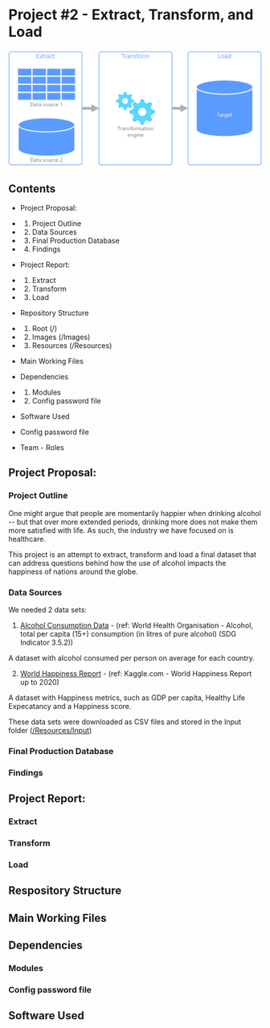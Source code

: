 # Project #2 - Extract, Transform, and Load

![Title Image](Images/etl.png)

## Contents
* Project Proposal:
*    1. Project Outline
*    2. Data Sources
*    3. Final Production Database
*    4. Findings

* Project Report:
*    1. Extract
*    2. Transform
*    3. Load

* Repository Structure
*    1. Root (/)
*    2. Images (/Images)
*    3. Resources (/Resources)

* Main Working Files
* Dependencies
*   1. Modules
*   2. Config password file
* Software Used
* Config password file
* Team - Roles


## Project Proposal:

### Project Outline
One might argue that people are momentarily happier when drinking alcohol -- but that over more extended periods, drinking more does not make them more satisfied with life. As such, the industry we have focused on is healthcare. 

This project is an attempt to extract, transform and load a final dataset that can address questions behind how the use of alcohol impacts the happiness of nations around the globe.


### Data Sources
We needed 2 data sets:

1. [Alcohol Consumption Data](https://www.who.int/data/gho/data/indicators/indicator-details/GHO/total-(recorded-unrecorded)-alcohol-per-capita-(15-)-consumption) -
(ref: World Health Organisation - Alcohol, total per capita (15+) consumption (in litres of pure alcohol) (SDG Indicator 3.5.2))

A dataset with alcohol consumed per person on average for each country.

2. [World Happiness Report]() - (ref: Kaggle.com - World Happiness Report up to 2020)

A dataset with Happiness metrics, such as GDP per capita, Healthy Life Expecatancy and a Happiness score. 

These data sets were downloaded as CSV files and stored in the Input folder ([/Resources/Input](/Resources/Input))

### Final Production Database

### Findings

## Project Report:

### Extract

### Transform

### Load


## Respository Structure

## Main Working Files

## Dependencies

### Modules

### Config password file

## Software Used



